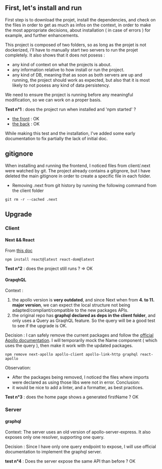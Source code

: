 ## First, let's install and run

First step is to download the projet, install the dependencies, and check on the files in order to get as much as infos on the context, in order to make the most appropriate decisions, about installation ( in case of errors ) for example, and further enhancements.

This project is composed of two folders, so as long as the projet is not dockerized, i'll have to manually start two servers to run the projet completely.
It also shows that it does not posess :
- any kind of context on what the projects is about.
- any information relative to how install or run the project.
- any kind of DB, meaning that as soon as both servers are up and running, the project should work as expected, but also that it is most likely to not posess any kind of data persistency.

We need to ensure the project is running before any meaningful modification, so we can work on a proper basis.

**Test n°1** : does the project run when installed and 'npm started' ?
- [the front](http://localhost:3000) :  OK
- [the back](http://localhost:5000) :  OK

While making this test and the installation, I've added some early documentation to fix partially the lack of initial doc.

## gitignore

When installing and running the frontend, I noticed files from client/.next were watched by git.
The project already contains a gitignore, but I have deleted the main gitignore in order to create a specific file in each folder.

- Removing .next from git history by running the following command from the client folder
```
git rm -r --cached .next
```

## Upgrade 
### Client 

#### Next && React

From [this doc](https://nextjs.org/docs/upgrading)

```
npm install react@latest react-dom@latest
```

**Test n°2** : does the project still runs ?
=> OK

#### GrapqhQL

Context : 
1) the apollo version is **very outdated**, and since Next when from **4. to 11. major version**, we can expect the local structure not being adapted/compliant/compatible to the new packages APIs.
2) the original repo has **graphql declared as deps in the client folder**, and only uses a Query as GraqhQL feature.
So the query will be a good test to see if the upgrade is OK.


Decision : I can safely remove the current packages and follow the [official Apollo documentation](https://www.apollographql.com/blog/apollo-client/next-js/next-js-getting-started/).
I will temporarily mock the Name component ( which uses the query ), then make it work with the updated packages.

```
npm remove next-apollo apollo-client apollo-link-http graphql react-apollo
``` 

Observation: 
- After the packages being removed, I noticed the files where imports were declared as using those libs were not in error.
Conclusion: 
- it would be nice to add a linter, and a formatter, as best practices.

**Test n°3** : does the home page shows a generated firstName ? OK


### Server 

#### graphql

Context:
The server uses an old version of apollo-server-express.
It also exposes only one resolver, supporting one query.

Decision : 
Since I have only one query endpoint to expose, I will use official documentation to implement the graphql server.  

**test n°4** : Does the server expose the same API than before ? OK